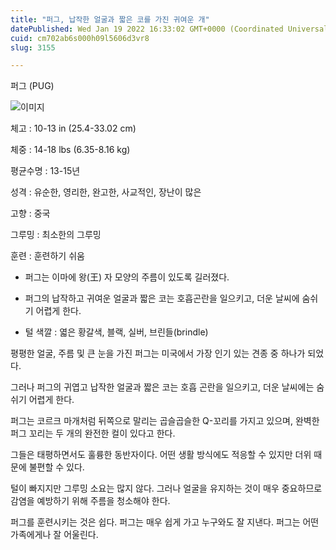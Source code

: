 ```yaml
---
title: "퍼그, 납작한 얼굴과 짧은 코를 가진 귀여운 개"
datePublished: Wed Jan 19 2022 16:33:02 GMT+0000 (Coordinated Universal Time)
cuid: cm702ab6s000h09l5606d3vr8
slug: 3155

---
```



퍼그 (PUG)

![이미지](https://cdn.hashnode.com/res/hashnode/image/upload/v1739252925379/35db4973-3cd1-4fa9-9118-d60fe3424508.jpeg)

체고 : 10-13 in (25.4-33.02 cm)

체중 : 14-18 lbs (6.35-8.16 kg)

평균수명 : 13-15년

성격 : 유순한, 영리한, 완고한, 사교적인, 장난이 많은

고향 : 중국

그루밍 : 최소한의 그루밍

훈련 : 훈련하기 쉬움

* 퍼그는 이마에 왕(王) 자 모양의 주름이 있도록 길러졌다.

* 퍼그의 납작하고 귀여운 얼굴과 짧은 코는 호흡곤란을 일으키고, 더운 날씨에 숨쉬기 어렵게 한다.

* 털 색깔 : 엷은 황갈색, 블랙, 실버, 브린들(brindle)

평평한 얼굴, 주름 및 큰 눈을 가진 퍼그는 미국에서 가장 인기 있는 견종 중 하나가 되었다.

그러나 퍼그의 귀엽고 납작한 얼굴과 짧은 코는 호흡 곤란을 일으키고, 더운 날씨에는 숨쉬기 어렵게 한다.

퍼그는 코르크 마개처럼 뒤쪽으로 말리는 곱슬곱슬한 Q-꼬리를 가지고 있으며, 완벽한 퍼그 꼬리는 두 개의 완전한 컬이 있다고 한다.

그들은 태평하면서도 훌륭한 동반자이다. 어떤 생활 방식에도 적응할 수 있지만 더위 때문에 불편할 수 있다.

털이 빠지지만 그루밍 소요는 많지 않다. 그러나 얼굴을 유지하는 것이 매우 중요하므로 감염을 예방하기 위해 주름을 청소해야 한다.

퍼그를 훈련시키는 것은 쉽다. 퍼그는 매우 쉽게 가고 누구와도 잘 지낸다. 퍼그는 어떤 가족에게나 잘 어울린다.